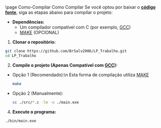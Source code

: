 \page Como-Compilar Como Compilar
Se você optou por baixar o [**código fonte**](https://github.com/BrSalv2006/LP_Trabalho), siga as etapas abaixo para compilar o projeto:
- **Dependências:** 
  - Um compilador compatível com C (por exemplo, [GCC](https://gcc.gnu.org/))
  - [MAKE](https://www.gnu.org/software/make/) (OPCIONAL)

1. **Clonar o repositório:**
  ```bash
  git clone https://github.com/BrSalv2006/LP_Trabalho.git
  cd LP_Trabalho
  ```

2. **Compile o projeto (Apenas Compatível com [GCC](https://gcc.gnu.org/)):**
  - Opção 1 (Recomendado):\n
    Esta forma de compilação utiliza [MAKE](https://www.gnu.org/software/make/)
    ```bash
    make
    ```
  - Opção 2 (Manualmente):
    ```bash
    cc ./src/*.c -lm -o ./main.exe
    ```
  

4. **Execute o programa:**
  ```bash
  ./bin/main.exe
  ```